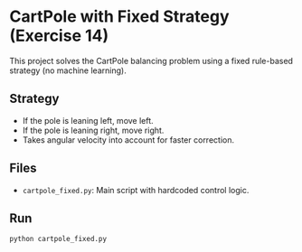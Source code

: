 # CartPole with Fixed Strategy (Exercise 14)

This project solves the CartPole balancing problem using a fixed rule-based strategy (no machine learning).

## Strategy
- If the pole is leaning left, move left.
- If the pole is leaning right, move right.
- Takes angular velocity into account for faster correction.

## Files
- `cartpole_fixed.py`: Main script with hardcoded control logic.

## Run
```bash
python cartpole_fixed.py
